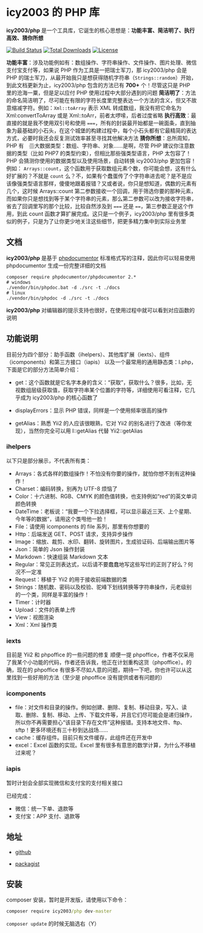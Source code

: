 # icy2003 的 PHP 库

**icy2003/php** 是一个工具库，它诞生的核心思想是：**功能丰富、简洁明了、执行高效、猜你所想**

[![Build Status](https://travis-ci.com/icy2003/php.svg?branch=master)](https://travis-ci.com/icy2003/php)
[![Total Downloads](https://poser.pugx.org/icy2003/php/downloads)](https://packagist.org/packages/icy2003/php)
[![License](https://poser.pugx.org/icy2003/php/license)](https://packagist.org/packages/icy2003/php)

**功能丰富**：涉及功能例如有：数组操作、字符串操作、文件操作、图片处理、微信支付宝支付等，如果说 PHP 作为工具是一把瑞士军刀，那 icy2003/php 会是 PHP 的瑞士军刀，从最开始我只是想获得随机字符串（`Strings::random`）开始，到此文档更新为止，icy2003/php 包含的方法已有 **700+** 个！尽管这只是 PHP 里的沧海一粟，但是足以应付 PHP 使用过程中大部分遇到的问题
**简洁明了**：方法的命名简洁明了，尽可能在有限的字符长度里完整表达一个方法的含义，但又不故意缩减字符。例如：`Xml::toArray` 表示 XML 转成数组，我没有把它命名为 Xml:convertToArray 或是 Xml::toArr，前者太啰嗦，后者过度省略
**执行高效**：最直接的就是我不使用双引号和使用 `===`，所有的封装最开始都是一碗面条，直到抽象为最基础的小石头，在这个城堡的构建过程中，每个小石头都有它最精简的表达方式，必要时我还会反复测试效率甚至寻找其他解决方法
**猜你所想**：总所周知，PHP 有<i style = "color:white">八</i>~~三~~大数据类型：数组、字符串、对象……是啊，尽管 PHP 建议你注意数据的类型（比如 PHP7 的类型约束），但相比那些强类型语言，PHP 太包容了！PHP 会猜测你使用的数据类型以及使用场景，自动转换
icy2003/php 更加包容！例如： `Arrays::count`，这个函数用于获取数组元素个数，你可能会想，这有什么好扩展的？不就是 `count` 么？不，如果有个蠢蛋传了个字符串进去呢？是不是应该像强类型语言那样，傻傻地跟着报错？又或者说，你只是想知道，偶数的元素有几个，这时候 Arrays::count 第二参数接收一个回调，用于筛选你要的那种元素，而如果你只是想找到等于某个字符串的元素，那么第二参数可以改为接收字符串，省去了回调里写的那个比较，比较自然涉及到 `===` 还是 `==`，第三参数正是这个作用，到此 count 函数才算扩展完成。这只是一个例子，icy2003/php 里有很多类似的例子，只是为了让你更少地关注这些细节，把更多精力集中到实际业务里

## 文档

**icy2003/php** 是基于 [phpdocumentor](https://www.phpdoc.org/) 标准格式写的注释，因此你可以轻易使用 phpdocumentor 生成一份完整详细的文档
```shell
composer require phpdocumentor/phpdocumentor 2.*
# windows
./vendor/bin/phpdoc.bat -d ./src -t ./docs
# linux
./vendor/bin/phpdoc -d ./src -t ./docs
```
**icy2003/php** 对编辑器的提示支持也很好，在使用过程中就可以看到对应函数的说明



## 功能说明

目前分为四个部分：助手函数（ihelpers）、其他库扩展（iexts）、组件（icomponents）和第三方接口（iapis）
以及一个最常用的通用静态类：I.php，下面是它的部分方法简单介绍：

- get：这个函数就是它名字本身的含义：“获取”，获取什么？很多，比如，无视数组层级获取值，获取字符串某个位置的字符等，详细使用可看注释，它几乎成为 icy2003/php 的核心函数了

- displayErrors：显示 PHP 错误，同样是一个使用频率很高的操作

- getAlias：熟悉 Yii2 的人应该很眼熟，它对 Yii2 的别名进行了改进（等你发现），当然你完全可以用 I::getAlias 代替 Yii2::getAlias

### ihelpers

以下只是部分展示，不代表所有类：

- Arrays：各式各样的数组操作！不怕没有你要的操作，就怕你想不到有这种操作！
- Charset：编码转换，别再为 UTF-8 烦恼了
- Color：十六进制、RGB、CMYK 的颜色值转换，也支持例如“red”的英文单词颜色转换
- DateTime：老板说：“我要一个下拉选择框，可以显示最近三天、上个星期、今年等的数据”，请用这个类甩他一脸！
- File：请使用 icomponents 的 file 系列，那里有你想要的
- Http：后端发送 GET、POST 请求，支持异步操作
- Image：缩放、裁剪、水印、翻转、旋转图片，生成验证码、后端输出图片等
- Json：简单的 Json 操作封装
- Markdown：快速组装 Markdown 文本
- Regular：常见正则表达式，以后请不要蠢蠢地写这些写烂的正则了好么？何况不一定准
- Request：移植于 Yii2 的用于接收前端数据的类
- Strings：随机数、密码以及校验、驼峰下划线转换等字符串操作，元老级别的一个类，同样是丰富的操作！
- Timer：计时器
- Upload：文件的表单上传
- View：视图渲染
- Xml：Xml 操作类

### iexts

目前是 Yii2 和 phpoffice 的一些问题的修复
顺便一提 phpoffice，作者不仅采用了我某个小功能的代码，作者还告诉我，他正在计划重构这货（phpoffice）。的确，现在的 phpoffice 有很多不尽如人意的问题，期待一下吧，你也许可以从这里找到一些好用的方法（至少是 phpoffice 没有提供或者有问题的）

### icomponents

- file：对文件和目录的操作。例如创建、删除、复制、移动目录，写入、读取、删除、复制、移动、上传、下载文件等，并且它们尽可能会是递归操作，所以你不再需要担心“该目录下存在文件”这种报错。支持本地文件、ftp、sftp！更多环境还有三十秒到达战场……
- cache：缓存组件。目前只有文件缓存，此组件还在开发中
- excel：Excel 函数的实现。Excel 里有很多有意思的数学计算，为什么不移植过来呢？

### iapis

暂时计划会全部实现微信和支付宝的支付相关接口

已经完成：

- 微信：统一下单、退款等
- 支付宝：APP 支付、退款等

## 地址

-  [github](https://github.com/icy2003/php)

-  [packagist](https://packagist.org/packages/icy2003/php)

## 安装

composer 安装，暂时是开发版，请使用以下命令：

```cmd
composer require icy2003/php dev-master
```

`composer update` 的时候无脑选右（Y）